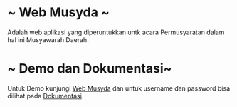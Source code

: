 # ~ Web Musyda ~
Adalah web aplikasi yang diperuntukkan untk acara Permusyaratan dalam hal ini Musyawarah Daerah. 

# ~ Demo dan Dokumentasi~

Untuk Demo kunjungi <a href="http://tanfidz.dppimm.or.id/webmusyda" target="_blank">Web Musyda</a> dan untuk username dan password bisa dilihat pada <a href="http://tanfidz.dppimm.or.id/webmusyda/dokumentasi#untuk_demo" target="_blank">Dokumentasi</a>.

